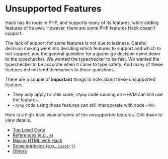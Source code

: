 # Unsupported Features

Hack has its roots in PHP, and supports many of its features, while adding features of its own. However, there are some PHP features Hack doesn't support.

The lack of support for some features is not due to laziness. Careful decision making went into deciding which features to support and which to not support, and the general guideline for a go/no-go decision came down to the typechecker. We wanted the typechecker to be fast. We wanted the typechecker to be accurate when it came to type safety. And many of these features did not lend themselves to those guidelines.

There are a couple of **important** things to note about these unsupported features.

- They only apply to `<?hh` code; `<?php` code running on HHVM can still use the features.
- `<?php` code using these features can still interoperate with code `<?hh`.

Here is a high-level view of some of the unsupported features. Drill down to view details.

- [Top Level Code](top-level.md)
- [References (e.g., `&`)](references.md)
- [Mixing HTML with Hack](html.md)
- [Some intrinsics (e.g., `isset()`)](intrinsics.md)
- [Others](others.md)
